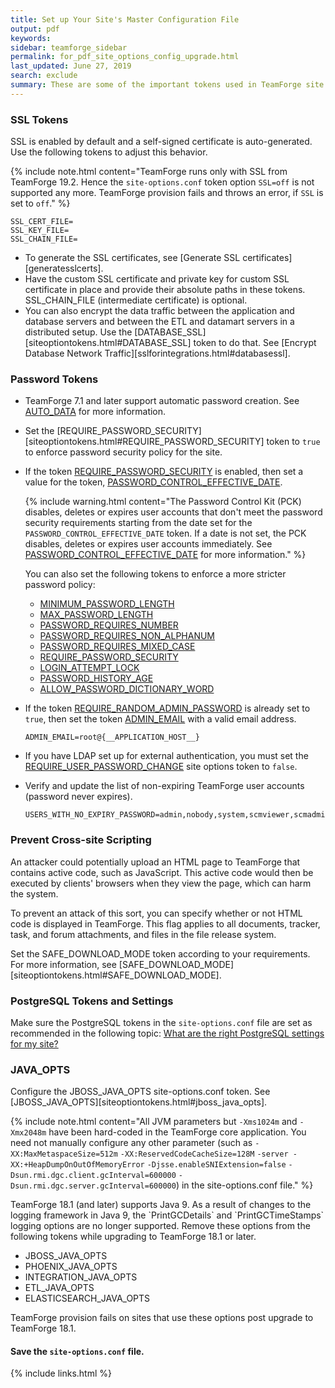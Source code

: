 ```yaml
---
title: Set up Your Site's Master Configuration File 
output: pdf
keywords: 
sidebar: teamforge_sidebar
permalink: for_pdf_site_options_config_upgrade.html
last_updated: June 27, 2019
search: exclude
summary: These are some of the important tokens used in TeamForge site configuration.
---
```

### SSL Tokens
SSL is enabled by default and a self-signed certificate is auto-generated. Use the following tokens to adjust this behavior. 

{% include note.html content="TeamForge runs only with SSL from TeamForge 19.2. Hence the `site-options.conf` token option `SSL=off` is not supported any more. TeamForge provision fails and throws an error, if `SSL` is set to `off`." %}

```shell
SSL_CERT_FILE=
SSL_KEY_FILE=
SSL_CHAIN_FILE=
````
* To generate the SSL certificates, see [Generate SSL certificates][generatesslcerts].
* Have the custom SSL certificate and private key for custom SSL certificate in place and provide their absolute paths in these tokens. SSL_CHAIN_FILE (intermediate certificate) is optional.
* You can also encrypt the data traffic between the application and database servers and between the ETL and datamart servers in a distributed setup. Use the [DATABASE_SSL][siteoptiontokens.html#DATABASE_SSL] token to do that. See [Encrypt Database Network Traffic][sslforintegrations.html#databasessl].   

### Password Tokens
* TeamForge 7.1 and later support automatic password creation. See [AUTO_DATA](siteoptiontokens.html#auto_data) for more information.
* Set the [REQUIRE_PASSWORD_SECURITY][siteoptiontokens.html#REQUIRE_PASSWORD_SECURITY] token to `true` to enforce password security policy for the site.

* If the token [REQUIRE_PASSWORD_SECURITY](siteoptiontokens.html#REQUIRE_PASSWORD_SECURITY) is enabled, then set a value for the token, [PASSWORD_CONTROL_EFFECTIVE_DATE](siteoptiontokens.html#PASSWORD_CONTROL_EFFECTIVE_DATE).

  {% include warning.html content="The Password Control Kit (PCK) disables, deletes or expires user accounts that don't meet the password security requirements starting from the date set for the `PASSWORD_CONTROL_EFFECTIVE_DATE` token. If a date is not set, the PCK disables, deletes or expires user accounts immediately. See [PASSWORD_CONTROL_EFFECTIVE_DATE](siteoptiontokens.html#PASSWORD_CONTROL_EFFECTIVE_DATE) for more information." %}

  You can also set the following tokens to enforce a more stricter password policy:
  * [MINIMUM_PASSWORD_LENGTH](siteoptiontokens.html#MINIMUM_PASSWORD_LENGTH)
  * [MAX_PASSWORD_LENGTH](siteoptiontokens.html#MAX_PASSWORD_LENGTH)
  * [PASSWORD_REQUIRES_NUMBER](siteoptiontokens.html#PASSWORD_REQUIRES_NUMBER)
  * [PASSWORD_REQUIRES_NON_ALPHANUM](siteoptiontokens.html#PASSWORD_REQUIRES_NON_ALPHANUM)
  * [PASSWORD_REQUIRES_MIXED_CASE](siteoptiontokens.html#PASSWORD_REQUIRES_MIXED_CASE)
  * [REQUIRE_PASSWORD_SECURITY](siteoptiontokens.html#REQUIRE_PASSWORD_SECURITY)
  * [LOGIN_ATTEMPT_LOCK](siteoptiontokens.html#LOGIN_ATTEMPT_LOCK)
  * [PASSWORD_HISTORY_AGE](siteoptiontokens.html#PASSWORD_HISTORY_AGE)
  * [ALLOW_PASSWORD_DICTIONARY_WORD](siteoptiontokens.html#ALLOW_PASSWORD_DICTIONARY_WORD)

* If the token [REQUIRE_RANDOM_ADMIN_PASSWORD](siteoptiontokens.html#require_random_admin_password) is already set to `true`, then set the token [ADMIN_EMAIL](siteoptiontokens.html#admin_email) with a valid email address.
     ```shell
     ADMIN_EMAIL=root@{__APPLICATION_HOST__}
     ````
* If you have LDAP set up for external authentication, you must set the [REQUIRE_USER_PASSWORD_CHANGE](siteoptiontokens.html#REQUIRE_USER_PASSWORD_CHANGE) site options token to `false`.
* Verify and update the list of non-expiring TeamForge user accounts (password never expires).
  ```shell
  USERS_WITH_NO_EXPIRY_PASSWORD=admin,nobody,system,scmviewer,scmadmin
  ````

### Prevent Cross-site Scripting
An attacker could potentially upload an HTML page to TeamForge that contains active code, such as JavaScript. This active code would then be executed by clients' browsers when they view the page, which can harm the system.

To prevent an attack of this sort, you can specify whether or not HTML code is displayed in TeamForge. This flag applies to all documents, tracker, task, and forum attachments, and files in the file release system.

Set the SAFE_DOWNLOAD_MODE token according to your requirements. For more information, see [SAFE_DOWNLOAD_MODE][siteoptiontokens.html#SAFE_DOWNLOAD_MODE].

### PostgreSQL Tokens and Settings
Make sure the PostgreSQL tokens in the `site-options.conf` file are set as recommended in the following topic: [What are the right PostgreSQL settings for my site?](database-faqs.html#postgres_settings)

### JAVA_OPTS
Configure the JBOSS_JAVA_OPTS site-options.conf token. See [JBOSS_JAVA_OPTS][siteoptiontokens.html#jboss_java_opts].

{% include note.html content="All JVM parameters but `-Xms1024m` and `-Xmx2048m` have been hard-coded in the TeamForge core application. You need not manually configure any other parameter (such as `-XX:MaxMetaspaceSize=512m` `-XX:ReservedCodeCacheSize=128M` `-server -XX:+HeapDumpOnOutOfMemoryError` `-Djsse.enableSNIExtension=false` `-Dsun.rmi.dgc.client.gcInterval=600000` `-Dsun.rmi.dgc.server.gcInterval=600000`) in the site-options.conf file." %}

<!-- (See: https://forge.collab.net/sf/go/artf300770) -->TeamForge 18.1 (and later) supports Java 9. As a result of changes to the logging framework in Java 9, the `PrintGCDetails` and `PrintGCTimeStamps` logging options are no longer supported. Remove these options from the following tokens while upgrading to TeamForge 18.1 or later.

* JBOSS_JAVA_OPTS
* PHOENIX_JAVA_OPTS
* INTEGRATION_JAVA_OPTS
* ETL_JAVA_OPTS
* ELASTICSEARCH_JAVA_OPTS

TeamForge provision fails on sites that use these options post upgrade to TeamForge 18.1.

#### Save the `site-options.conf` file.

{% include links.html %}